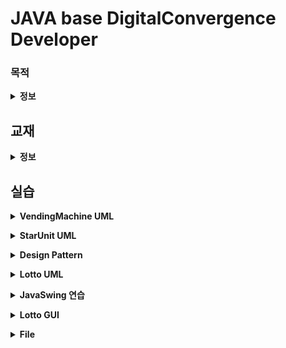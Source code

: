 JAVA base DigitalConvergence Developer
===
### 목적
**<details><summary>정보</summary>**
> * 디지털 기술을 기반으로 다양한 기기의 융합, 네트워크의 융합, 콘텐츠의 융합을 통해 새로운 형태의 제품이나 융합서비스를 창출하기 위하여 기기, 네트워크, 콘텐츠의 기획, 설계, 제작, 운용 및 시험
> * 컴퓨터 프로그래밍 언어로 각 업무에 맞는 소프트웨어의 기능에 관한 설계, 구현 및 테스트를 수행하고, 사용자에게 배포하며, 버전관리를 통해 제품의 성능을 향상시키고, 서비스를 개선
> * 소프트웨어 구현, 소스 코드 인스펙션
> * 애플리케이션 모듈 구현, 인터페이스 구현
> * UI 설계 산출물과 GUI 디자인 가이드를 바탕으로 UI 구현 표준을 수립하고 UI를 제작
> * 데이터베이스 구현을 위하여 DBMS(Data Base Management System)(DataBase Management Systems) 설치, 데이터베이스 생성, 데이터베이스 오브젝트를 계획, 설계하고 구현
> * 관계형 데이터베이스에서 SQL을 사용하여 응용시스템의 요구기능에 적합한 데이터를 정의하고, 조작하며, 제어

</details>

## 교재
  **<details><summary>정보</summary>**

####
> <img src ="image/javabook.jpg" width="230px">

> **03-16 ~ 05, api포함(Collection(List, Set), Map(Hashing), (String, StringBuffer, StringBuilder)), JavaSwing, InnerClass, Anonymous InnerClass, 람다식, file(Read,Write)**

> <img src = "image/sql.jpg" width="230px" height = "300px">

> **~**

> <img src = "image/springInAction.png" width="230px">

> **~**

> <img src = "image/webprogramming.jpg" width = "230px">

> **~**

> <img src = "image/jsp,jquery.png" width = "230px">

> **~**

</details>

## 실습

**<details><summary>VendingMachine UML</summary>**

//VendingMachine has-a Beverage
//VendingMachine has-a Money
|      VendingMachine   |
|:------------|
|**멤버변수**|
|- color : String|
|- balance : int|
|- manufacturer : String|
|- money : Money|
|- coin : Money |
|- coke : Beverage|
|- pepsi : Beverage|
|- powerAde : Beverage|
|- sprite : Beverage|
|- cider : Beverage|
|**static 상수**|
|+ D_COKE : int = 1|
|+ D_PEPSI : int = 2|
|+ D_POWERADE : int = 3|
|+ D_SPRITE : int = 4|
|+ D_CIDER : int = 5|
|**메소드**|
|getters / setters|
|+ VendingMachine(color : String, manufacturer : String, coke : Beverage, pepsi : Beverage, powerAde : Beverage, sprite : Beverage, cider : Beverage, money : Money, Coin : Money)
|+ inputMoneySum() : void|
|+ choicePick() : Beverage|
|- returnDrink(beverage : Beverage, balance : int, drink : int) : Beverage
|+ returnMoney() : int|
|- drinkDecrease(drink : int)|
|- soldOut(number : int) : boolean|
|+ toString() : String|

|Beverage|
|:--------|
|**멤버변수**|
|- name : String |
|- count : int|
|- amount : int|
|**메소드**|
|+ Beverage(name : String, amount : int, count : int)|
|+ Beverage(name : String, amount : int)|
|+ getters/setters|
|+ toString() : String|

|Money|
|:------|
|**멤버변수**|
|- tenThousandM : int|
|- fiveThousandM : int|
|- oneThousandM : int|
|- fiveHundredC : int|
|- oneHundredC : int|
|**메소드**|
|+ getters/setters|
|+ moneySum() : int|
|+ coinSum() : int|
|+ toString() : String|

</details>

**<details><summary>StarUnit UML</summary>**

**((interface)) IPowerUpgrade, IMoveUpgrade, IAllAttack, IHeal**

**((abstract)) Unit**

**((abstract)) GroundUnit is-a Unit**

**((abstract)) AirUnit is-a Unit**

**Zealot is-a GroundUnit is-a IMoveUpgrade,IGroundAttack,IPowerUpgrade**

**Mutallisk is-a AirUnit is-a IAllAttack, IPowerUpgrade**

**Medic is-a GroundUnit is-a IHeal**

**((abstract)) Building**

**((abstract)) MovingBuilding is-a Building**

**Command is-a MovingBuilding**

**Nexus is-a Building**

<img src = "image/StarCraftUML2.png">
<img src = "image/StarCraftUML1.png">

</details>

**<details><summary>Design Pattern</summary>**

**UML**

<img src = "image/Star2UML.PNG">
<img src = "image/StarUML.PNG">

</details>

**<details><Summary>Lotto UML</summary>**
<img src = "image/LottoUML.PNG">
</details>

**<details><Summary>JavaSwing 연습</summary>**
### JFrame Practice

##### Answer1
<img src = "image/JFrame1.JPG">

##### Answer2
<img src = "image/JFrame2.JPG">

##### Answer3
<img src = "image/JFrame3.JPG">

##### Answer4
<img src = "image/JFrame4.JPG">

---

### Event Practice

##### 1. 묵찌빠

<img src = "image/MJB1.PNG">
<img src = "image/MJB2.PNG">
<img src = "image/MJB.PNG">

##### 2. Fruits Dialog

<img src = "image/Grid,mouseEvent.PNG">
<img src = "image/click.png">
<img src = "image/JPopup.png">
<img src = "image/mouseClicked.png">

</details>

**<details><Summary>Lotto GUI</summary>**
## Lotto GUI(프로젝트 5.20 ~ 5.22)

##### (1) LottoIntro

<img src = "image/opening.png">

##### (2) LottoSlot 처음 창 띄웠을때

<img src = "image/LottoSlot1.png">

##### (3) LottoSlot 체크를 할때

<img src = "image/check.png">

##### (4) LottoSlot 자동 눌릴때

<img src = "image/auto.png">

##### (5) LottoSlot 자동 저장

<img src = "image/autosave.png">

##### (6) LottoSlot 수동 눌릴때

<img src = "image/manual.png">

##### (7) LottoSlot 수동 저장

<img src = "image/manualsave.png">

##### (8) 초기화

<img src = "image/reset.png">

##### (9) 결과창

<img src = "image/result.png">

##### (10) lucky

<img src = "image/mylucky.png">

</details>

**<details><Summary>File</Summary>**

##### Read, Write 참고

<img src = "image/IO.PNG">


##### 1. 메모장의 메뉴바 메뉴만들기

* document(insertUpdate)
  * 파일이 업데이트 될때 frame의 title에 * 추가
* 새로만들기(Ctrl + n)
  * File이 null인지, 불러오기했는지
* open
  * 이전파일 저장할건지의 여부(JOptionPane)
  * File 불러오기
* save(Ctrl + s)
  * open 파일을 저장
  * 파일이 null일때 다른이름으로 저장
* saveAs
  * 다른이름으로 저장(JFileChooser)
* exit
  * 지금 파일을 저장할건지의 여부(JOptionPane)

<img src = "image/notepadMenubar.png">

</details>
